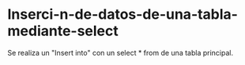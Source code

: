 # Inserci-n-de-datos-de-una-tabla-mediante-select
Se realiza un "Insert into" con un select * from de una tabla principal.
